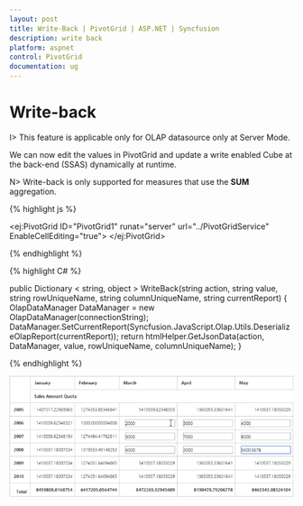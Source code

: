```yaml
---
layout: post
title: Write-Back | PivotGrid | ASP.NET | Syncfusion
description: write back
platform: aspnet
control: PivotGrid
documentation: ug
---
```



# Write-back 

I> This feature is applicable only for OLAP datasource only at Server Mode.

We can now edit the values in PivotGrid and update a write enabled Cube at the back-end (SSAS) dynamically at runtime.

N> Write-back is only supported for measures that use the **SUM** aggregation.

{% highlight js %}

<ej:PivotGrid ID="PivotGrid1" runat="server" url="../PivotGridService" EnableCellEditing="true">
</ej:PivotGrid>

{% endhighlight %}

{% highlight C# %}

public Dictionary < string, object > WriteBack(string action, string value, string rowUniqueName, string columnUniqueName, string currentReport) {
    OlapDataManager DataManager = new OlapDataManager(connectionString);
    DataManager.SetCurrentReport(Syncfusion.JavaScript.Olap.Utils.DeserializeOlapReport(currentReport));
    return htmlHelper.GetJsonData(action, DataManager, value, rowUniqueName, columnUniqueName);
}
        
{% endhighlight %}


![](Write-Back_images/writeback.png)


